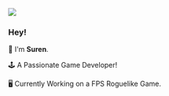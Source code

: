 <img align="center" src="https://media0.giphy.com/media/v1.Y2lkPTc5MGI3NjExNGcyNTBmamVwN250a3pxMnl3d294dTNheG05a3dvNTk4NXRkaGt6cCZlcD12MV9pbnRlcm5hbF9naWZfYnlfaWQmY3Q9Zw/JqmupuTVZYaQX5s094/giphy.gif">

### Hey!

👾 I'm **Suren**.

🕹️ A Passionate Game Developer!

🖥️ Currently Working on a FPS Roguelike Game.


<br>
<br>
<br>
<br>
